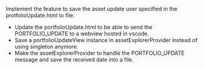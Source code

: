 Implement the feature to save the asset update user specified in the protfolioUpdate.html to file:

- Update the portfolioUpdate.html to be able to send the PORTFOLIO_UPDATE to a webview hosted in vscode.
- Save a portfolioUpdateView instance in assetExplorerProvider instead of using singleton anymore.
- Make the assetExplorerProvider to handle the PORTFOLIO_UPDATE message and save the received date into a file.